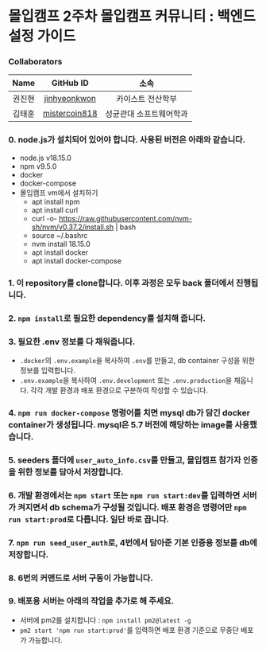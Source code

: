 # 몰입캠프 2주차 몰입캠프 커뮤니티 : 백엔드 설정 가이드

### Collaborators

|  Name  |                     GitHub ID                     |          소속           |
| :----: | :-----------------------------------------------: | :---------------------: |
| 권진현 |  [jinhyeonkwon](https://github.com/jinhyeonkwon)  |    카이스트 전산학부    |
| 김태훈 | [mistercoin818](https://github.com/mistercoin818) | 성균관대 소프트웨어학과 |

### 0. node.js가 설치되어 있어야 합니다. 사용된 버전은 아래와 같습니다.

- node.js v18.15.0
- npm v9.5.0
- docker
- docker-compose
- 몰입캠프 vm에서 설치하기
  - apt install npm
  - apt install curl
  - curl -o- https://raw.githubusercontent.com/nvm-sh/nvm/v0.37.2/install.sh | bash
  - source ~/.bashrc
  - nvm install 18.15.0
  - apt install docker
  - apt install docker-compose

### 1. 이 repository를 clone합니다. 이후 과정은 모두 back 폴더에서 진행됩니다.

### 2. `npm install`로 필요한 dependency를 설치해 줍니다. 

### 3. 필요한 .env 정보를 다 채워줍니다.

- `.docker`의 `.env.example`을 복사하여 `.env`를 만들고, db container 구성을 위한 정보를 입력합니다.
- `.env.example`을 복사하여 `.env.development` 또는 `.env.production`을 채웁니다. 각각 개발 환경과 배포 환경으로 구분하여 작성할 수 있습니다.

### 4. `npm run docker-compose` 명령어를 치면 mysql db가 담긴 docker container가 생성됩니다. mysql은 5.7 버전에 해당하는 image를 사용했습니다.

### 5. seeders 폴더에 `user_auto_info.csv`를 만들고, 몰입캠프 참가자 인증을 위한 정보를 담아서 저장합니다.

### 6. 개발 환경에서는 `npm start` 또는 `npm run start:dev`를 입력하면 서버가 켜지면서 db schema가 구성될 것입니다. 배포 환경은 명령어만 `npm run start:prod`로 다릅니다. 일단 바로 끕니다.

### 7. `npm run seed_user_auth`로, 4번에서 담아준 기본 인증용 정보를 db에 저장합니다.

### 8. 6번의 커맨드로 서버 구동이 가능합니다.

### 9. 배포용 서버는 아래의 작업을 추가로 해 주세요.

- 서버에 pm2를 설치합니다 : `npm install pm2@latest -g`
- `pm2 start 'npm run start:prod'`를 입력하면 배포 환경 기준으로 무중단 배포가 가능합니다.
